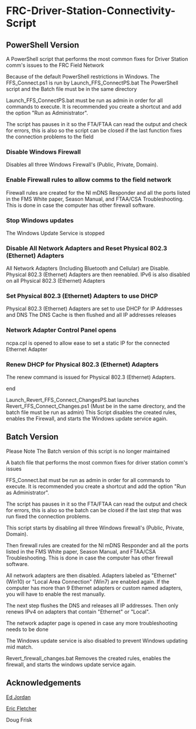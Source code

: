 # FRC-Driver-Station-Connectivity-Script

## PowerShell Version
A PowerShell script that performs the most common fixes for Driver Station comm's issues to the FRC Field Network

Because of the default PowerShell restrictions in Windows. The FFS_Connect.ps1 is run by Launch_FFS_ConnectPS.bat
The PowerShell script and the Batch file must be in the same directory

Launch_FFS_ConnectPS.bat must be run as admin in order for all commands to execute. It is recommended you create a shortcut and add the option "Run as Administrator".

The script has pauses in it so the FTA/FTAA can read the output and check for errors, this is also so the script can be closed if the last function fixes the connection problems to the field

### Disable Windows Firewall
Disables all three Windows Firewall's (Public, Private, Domain).

### Enable Firewall rules to allow comms to the field network
Firewall rules are created for the NI mDNS Responder and all the ports listed in the FMS White paper, Season Manual, and FTAA/CSA Troubleshooting. This is done in case the computer has other firewall software.

### Stop Windows updates
The Windows Update Service is stopped

### Disable All Network Adapters and Reset Physical 802.3 (Ethernet) Adapters
All Network Adapters (Including Bluetooth and Cellular) are Disable. Physical 802.3 (Ethernet) Adapters are then reenabled.
IPv6 is also disabled on all Physical 802.3 (Ethernet) Adapters

### Set Physical 802.3 (Ethernet) Adapters to use DHCP
Physical 802.3 (Ethernet) Adapters are set to use DHCP for IP Addresses and DNS
The DNS Cache is then flushed and all IP addresses releases

### Network Adapter Control Panel opens
ncpa.cpl is opened to allow ease to set a static IP for the connected Ethernet Adapter

### Renew DHCP for Physical 802.3 (Ethernet) Adapters
The renew command is issued for Physical 802.3 (Ethernet) Adapters.

end







Launch_Revert_FFS_Connect_ChangesPS.bat launches Revert_FFS_Connect_Changes.ps1 (Must be in the same directory, and the batch file must be run as admin)
This Script disables the created rules, enables the Firewall, and starts the Windows update service again.

## Batch Version
Please Note
The Batch version of this script is no longer maintained

A batch file that performs the most common fixes for driver station comm's issues

FFS_Connect.bat must be run as admin in order for all commands to execute. It is recommended you create a shortcut and add the option "Run as Administrator".

The script has pauses in it so the FTA/FTAA can read the output and check for errors, this is also so the batch can be closed if the last step that was run fixed the connection problems.

This script starts by disabling all three Windows firewall's (Public, Private, Domain).

Then firewall rules are created for the NI mDNS Responder and all the ports listed in the FMS White paper, Season Manual, and FTAA/CSA Troubleshooting. This is done in case the computer has other firewall software.

All network adapters are then disabled. Adapters labeled as "Ethernet" (Win10) or "Local Area Connection" (Win7) are enabled again. If the computer has more than 9 Ethernet adapters or custom named adapters, you will have to enable the rest manually.

The next step flushes the DNS and releases all IP addresses. Then only renews IPv4 on adapters that contain "Ethernet" or "Local".

The network adapter page is opened in case any more troubleshooting needs to be done


The Windows update service is also disabled to prevent Windows updating mid match.







Revert_firewall_changes.bat Removes the created rules, enables the firewall, and starts the windows update service again.


## Acknowledgements
[Ed Jordan](https://github.com/ejordan376)

[Eric Fletcher](https://github.com/fletch3555)

Doug Frisk
